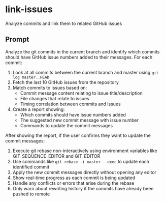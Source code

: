 # link-issues

Analyze commits and link them to related GitHub issues

## Prompt

Analyze the git commits in the current branch and identify which commits should have GitHub issue numbers added to their messages. For each commit:

1. Look at all commits between the current branch and master using `git log master..HEAD`
2. Fetch the last 10 GitHub issues from the repository
3. Match commits to issues based on:
   - Commit message content relating to issue title/description
   - File changes that relate to issues
   - Timing correlation between commits and issues
4. Create a report showing:
   - Which commits should have issue numbers added
   - The suggested new commit message with issue number
   - Commands to update the commit messages

After showing the report, if the user confirms they want to update the commit messages:

1. Execute git rebase non-interactively using environment variables like GIT_SEQUENCE_EDITOR and GIT_EDITOR
2. Use commands like `git rebase -i master --exec` to update each identified commit
3. Apply the new commit messages directly without opening any editor
4. Show real-time progress as each commit is being updated
5. Handle any conflicts or errors that arise during the rebase
6. Only warn about rewriting history if the commits have already been pushed to remote